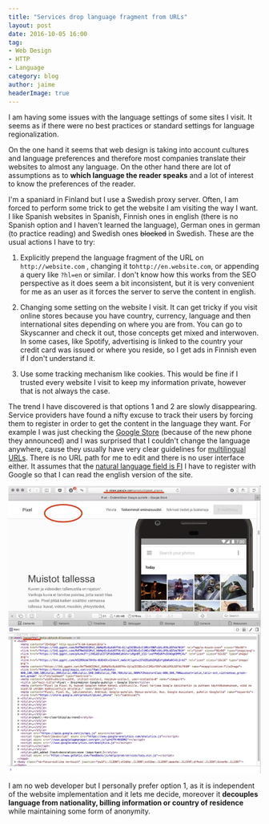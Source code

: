 ```yaml
---
title: "Services drop language fragment from URLs"
layout: post
date: 2016-10-05 16:00
tag:
- Web Design
- HTTP
- Language
category: blog
author: jaime
headerImage: true
---
```


I am having some issues with the language settings of some sites I visit. It seems as if there were no best practices or standard settings for language regionalization.

On the one hand it seems that web design is taking into account cultures and language preferences and therefore most companies translate their websites to almost any language. On the other hand there are lot of assumptions as to **which language the reader speaks** and a lot of interest to know the preferences of the reader.

I'm a spaniard in Finland but I use a Swedish proxy server. Often, I am forced to perform some trick to get the website I am visiting the way I want. I like Spanish websites in Spanish, Finnish ones in english (there is no Spanish option and I haven't learned the language), German ones in german (to practice reading) and Swedish ones ~~blocked~~ in Swedish. These are the usual actions I have to try:

1. Explicitly prepend the language fragment of the URL on `http://website.com` , changing it to`http://en.website.com`, or appending  a query like `?hl=en` or similar. I don't know how this works from the SEO perspective as it does seem a bit inconsistent, but it is very convenient for me as an user as it forces the server to serve the content in english.

2. Changing some setting on the website I visit. It can get tricky if you visit online stores because you have country, currency, language and then international sites depending on where you are from. You can go to Skyscanner and check it out, those concepts get mixed and interwoven. In some cases, like Spotify, advertising is linked to the country your credit card was issued or where you reside, so I get ads in Finnish even if I don't understand it.

3. Use some tracking mechanism like cookies. This would be fine if I trusted every website I visit to keep my information private, however that is not always the case.

The trend I have discovered is that options 1 and 2 are slowly disappearing. Service providers have found a nifty excuse to track their users by forcing them to register in order to get the content in the language they want. For example I was just checking the [Google Store](https://store.google.com/product/pixel_phone) (because of the new phone they announced) and I was surprised that I couldn't change the language anywhere, cause they usually have very clear guidelines for [multilingual URLs](https://support.google.com/webmasters/answer/189077). There is no URL path for me to edit and there is no user interface either. It assumes that the [natural language field is FI](https://www.w3.org/TR/WCAG10-TECHS/#tech-identify-lang) I have to register with Google so that I can read the english version of the site.

![Google Store assumes I speak finnish](/assets/images/google_store.jpg)

I am no web developer but I personally prefer option 1, as it is independent of the website implementation and it lets me decide, moreover it **decouples language from nationality, billing information or country of residence** while maintaining some form of anonymity.
